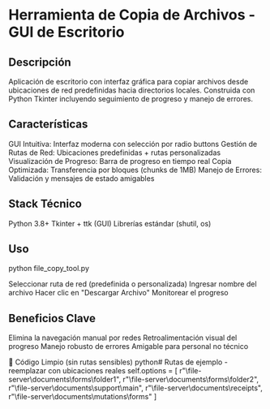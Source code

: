 # Herramienta de Copia de Archivos - GUI de Escritorio


## Descripción


Aplicación de escritorio con interfaz gráfica para copiar archivos desde ubicaciones de red predefinidas hacia directorios locales. Construida con Python Tkinter incluyendo seguimiento de progreso y manejo de errores.


## Características

GUI Intuitiva: Interfaz moderna con selección por radio buttons
Gestión de Rutas de Red: Ubicaciones predefinidas + rutas personalizadas
Visualización de Progreso: Barra de progreso en tiempo real
Copia Optimizada: Transferencia por bloques (chunks de 1MB)
Manejo de Errores: Validación y mensajes de estado amigables

##	Stack Técnico

Python 3.8+
Tkinter + ttk (GUI)
Librerías estándar (shutil, os)

##	Uso

python file_copy_tool.py

Seleccionar ruta de red (predefinida o personalizada)
Ingresar nombre del archivo
Hacer clic en "Descargar Archivo"
Monitorear el progreso

##	Beneficios Clave

Elimina la navegación manual por redes
Retroalimentación visual del progreso
Manejo robusto de errores
Amigable para personal no técnico


📌 Código Limpio (sin rutas sensibles)
python# Rutas de ejemplo - reemplazar con ubicaciones reales
self.options = [
    r"\\file-server\documents\forms\folder1",
    r"\\file-server\documents\forms\folder2", 
    r"\\file-server\documents\support\main",
    r"\\file-server\documents\receipts",
    r"\\file-server\documents\mutations\forms"
]  






